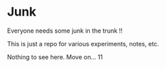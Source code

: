 # Junk

Everyone needs some junk in the trunk !!

This is just a repo for various experiments, notes, etc. 

Nothing to see here. Move on... 11
